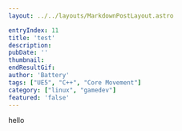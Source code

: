 ```yaml
---
layout: ../../layouts/MarkdownPostLayout.astro

entryIndex: 11
title: 'test'
description: 
pubDate: ''
thumbnail: 
endResultGif: 
author: 'Battery'
tags: ["UE5", "C++", "Core Movement"]
category: ["linux", "gamedev"]
featured: 'false'
---
```


hello